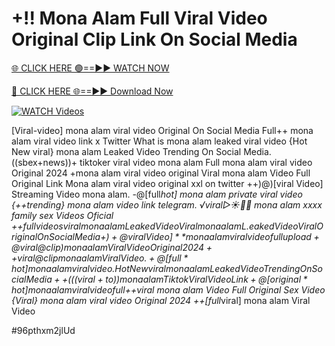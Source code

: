 # +!! Mona Alam Full Viral Video Original Clip Link On Social Media


[🌐 CLICK HERE 🟢==►► WATCH NOW](https://cutt.ly/ZrqxdKBg)

[🔴 CLICK HERE 🌐==►► Download Now](https://cutt.ly/ZrqxdKBg)

[![WATCH Videos](https://i.imgur.com/dJHk4Zq.gif)](https://cutt.ly/ZrqxdKBg)




























[Viral-video] mona alam viral video Original On Social Media
Full++ mona alam viral video link x Twitter What is mona alam leaked viral video
{Hot New viral} mona alam Leaked Video Trending On Social Media. ((sbex+news))+ tiktoker viral video mona alam Full mona alam viral video Original 2024 +mona alam viral video original Viral mona alam Video Full Original Link Mona alam viral video original xxl on twitter
++)@)[viral Video] Streaming Video mona alam. -@[full*hot] mona alam private viral video
{++trending} mona alam video link telegram.
️√viral▷☀️👄💥 mona alam xxxx family sex Videos Oficial
+$+full videos viral mona alam Leaked Video Viral mona alam L.eaked Video Viral Original On Social Media
+)+@viral Video]** mona alam viral video full upload
+@viral@clip) mona alam Viral Video Original 2024
++viral@clip mona alam Viral Video.
+@[full*hot] mona alam viral video. {Hot New viral} mona alam Leaked Video Trending On Social Media ++(((viral+to))mona alam Tiktok Viral Video Link
+@[original*hot] mona alam viral video full
+$+viral mona alam Video Full Original Sex Video
{Viral} mona alam viral video Original 2024
++[full*viral] mona alam Viral Video


#96pthxm2jlUd
